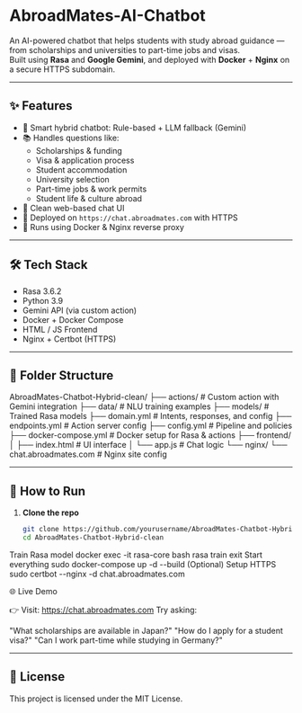 # AbroadMates-AI-Chatbot

An AI-powered chatbot that helps students with study abroad guidance — from scholarships and universities to part-time jobs and visas.  
Built using **Rasa** and **Google Gemini**, and deployed with **Docker** + **Nginx** on a secure HTTPS subdomain.

---

## ✨ Features

- 🤖 Smart hybrid chatbot: Rule-based + LLM fallback (Gemini)
- 📚 Handles questions like:
  - Scholarships & funding
  - Visa & application process
  - Student accommodation
  - University selection
  - Part-time jobs & work permits
  - Student life & culture abroad
- 💬 Clean web-based chat UI
- 🔐 Deployed on `https://chat.abroadmates.com` with HTTPS
- 🐳 Runs using Docker & Nginx reverse proxy

---

## 🛠 Tech Stack

- Rasa 3.6.2  
- Python 3.9  
- Gemini API (via custom action)  
- Docker + Docker Compose  
- HTML / JS Frontend  
- Nginx + Certbot (HTTPS)

---

## 📁 Folder Structure

AbroadMates-Chatbot-Hybrid-clean/
├── actions/ # Custom action with Gemini integration
├── data/ # NLU training examples
├── models/ # Trained Rasa models
├── domain.yml # Intents, responses, and config
├── endpoints.yml # Action server config
├── config.yml # Pipeline and policies
├── docker-compose.yml # Docker setup for Rasa & actions
├── frontend/
│ ├── index.html # UI interface
│ └── app.js # Chat logic
└── nginx/
└── chat.abroadmates.com # Nginx site config


---

## 🚀 How to Run

1. **Clone the repo**
   ```bash
   git clone https://github.com/yourusername/AbroadMates-Chatbot-Hybrid-clean.git
   cd AbroadMates-Chatbot-Hybrid-clean
Train Rasa model
docker exec -it rasa-core bash
rasa train
exit
Start everything
sudo docker-compose up -d --build
(Optional) Setup HTTPS
sudo certbot --nginx -d chat.abroadmates.com

🌐 Live Demo

👉 Visit: https://chat.abroadmates.com
Try asking:

"What scholarships are available in Japan?"
"How do I apply for a student visa?"
"Can I work part-time while studying in Germany?"


---

## 📝 License

This project is licensed under the MIT License.


